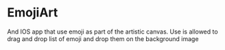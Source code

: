 # EmojiArt

And IOS app that use emoji as part of the artistic canvas. Use is allowed to drag and drop list of emoji and drop them on the background image
